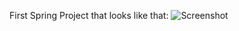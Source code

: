 First Spring Project that looks like that:
![Screenshot](https://github.com/Bloody-Mary/first-spring-project-weekday/assets/37978402/ede0bd57-a5de-4222-b521-9cfbe93286b7)
